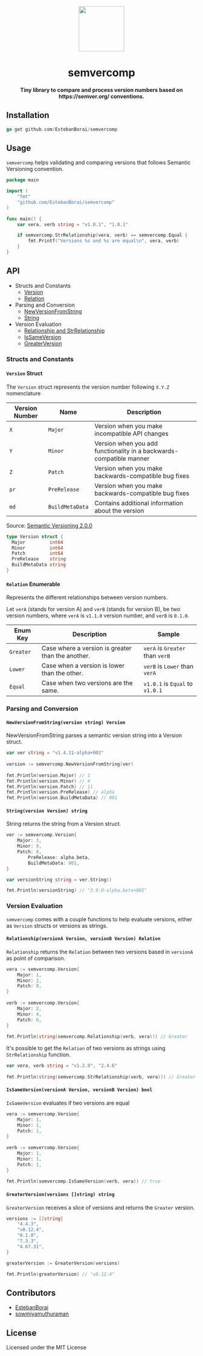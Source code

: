 <div>
  <div align="center" style="display: block; text-align: center;">
    <img src="https://via.placeholder.com/120" height="120" width="120" />
  </div>
  <h1 align="center">semvercomp</h1>
  <h4 align="center">Tiny library to compare and process version numbers based on https://semver.org/ conventions.</h4>
</div>

## Installation

```go
go get github.com/EstebanBorai/semvercomp
```

## Usage

`semvercomp` helps validating and comparing versions that follows Semantic Versioning convention.

```go
package main

import (
	"fmt"
	"github.com/EstebanBorai/semvercomp"
)

func main() {
	var vera, verb string = "v1.0.1", "1.0.1"

	if semvercomp.StrRelationship(vera, verb) == semvercomp.Equal {
		fmt.Printf("Versions %s and %s are equal\n", vera, verb)
	}
}
```

## API

- Structs and Constants
	- [Version](https://github.com/EstebanBorai/semvercomp#version-struct)
	- [Relation](https://github.com/EstebanBorai/semvercomp#relation-enumerable)
- Parsing and Conversion
	- [NewVersionFromString](https://github.com/EstebanBorai/semvercomp/tree/version/1.0.0#newversionfromstringversion-string-version)
	- [String](https://github.com/EstebanBorai/semvercomp#stringversion-version-string)
- Version Evaluation
	- [Relationship and StrRelationship](https://github.com/EstebanBorai/semvercomp#relationshipversiona-version-versionb-version-relation)
	- [IsSameVersion](https://github.com/EstebanBorai/semvercomp#issameversionversiona-version-versionb-version-bool)
	- [GreaterVersion](https://github.com/EstebanBorai/semvercomp#greaterversionversions-string-string)

### Structs and Constants

#### `Version` Struct
The `Version` struct represents the version number following `X.Y.Z` nomenclature

Version Number | Name | Description
------------ | ------------- | -------------
`X` | `Major` | Version when you make incompatible API changes
`Y` | `Minor` | Version when you add functionality in a backwards-compatible manner
`Z` | `Patch` | Version when you make backwards-compatible bug fixes
`pr`| `PreRelease` | Version when you make backwards-compatible bug fixes
`md`| `BuildMetaData` | Contains additional information about the version

Source: [Semantic Versioning 2.0.0](https://semver.org/)

```go
type Version struct {
  Major         int64
  Minor         int64
  Patch         int64
  PreRelease    string
  BuildMetaData string
}
```

#### `Relation` Enumerable
Represents the different relationships between version numbers.

Let `verA` (stands for version A) and `verB` (stands for version B), be two version numbers,
where `verA` is `v1.1.0` version number, and `verB` is `0.1.0`.

Enum Key | Description | Sample
------------ | ------------- | -------------
`Greater` | Case where a version is greater than the another. | `verA` is `Greater` than `verB`
`Lower` | Case when a version is lower than the other. | `verB` is `Lower` than `verA`
`Equal` | Case when two versions are the same. | `v1.0.1` is `Equal` to `v1.0.1`

### Parsing and Conversion

#### `NewVersionFromString(version string) Version`
NewVersionFromString parses a semantic version string into a Version struct.

```go
var ver string = "v1.4.11-alpha+001"
	
version := semvercomp.NewVersionFromString(ver)
	
fmt.Println(version.Major) // 1
fmt.Println(version.Minor) // 4
fmt.Println(version.Patch) // 11
fmt.Println(version.PreRelease) // alpha
fmt.Println(version.BuildMetaData) // 001
```

#### `String(version Version) string`
String returns the string from a Version struct.

```go
ver := semvercomp.Version{
	Major: 3,
	Minor: 9,
	Patch: 0,
        PreRelease: alpha.beta,
        BuildMetaData: 001,
}

var versionString string = ver.String()

fmt.Println(versionString) // "3.9.0-alpha.beta+001"
```

### Version Evaluation
`semvercomp` comes with a couple functions to help evaluate versions, either as `Version` structs or versions as strings.

#### `Relationship(versionA Version, versionB Version) Relation`
`Relationship` returns the `Relation` between two versions based in `versionA` as point of comparison.

```go
vera := semvercomp.Version{
	Major: 1,
	Minor: 2,
	Patch: 8,
}
	
verb := semvercomp.Version{
	Major: 2,
	Minor: 4,
	Patch: 6,
}
		
fmt.Println(string(semvercomp.Relationship(verb, vera))) // Greater
```

It's possible to get the `Relation` of two versions as strings using `StrRelationship` function.

```go
var vera, verb string = "v1.2.8", "2.4.6"
		
fmt.Println(string(semvercomp.StrRelationship(verb, vera))) // Greater
```

#### `IsSameVersion(versionA Version, versionB Version) bool`
`IsSameVersion` evaluates if two versions are equal

```go
vera := semvercomp.Version{
	Major: 1,
	Minor: 1,
	Patch: 1,
}
	
verb := semvercomp.Version{
	Major: 1,
	Minor: 1,
	Patch: 1,
}
		
fmt.Println(semvercomp.IsSameVersion(verb, vera)) // true
```

#### `GreaterVersion(versions []string) string`
`GreaterVersion` receives a slice of versions and returns the `Greater` version.

```go
versions := []string{
	"4.4.3",
	"v8.12.4",
	"0.1.0",
	"7.3.3",
	"4.67.31",
}

greaterVersion := GreaterVersion(versions)

fmt.Println(greaterVersion) // "v8.12.4"
```

## Contributors

- [EstebanBorai](https://github.com/EstebanBorai/)
- [sowmiyamuthuraman](https://github.com/sowmiyamuthuraman/)

## License

Licensed under the MIT License
